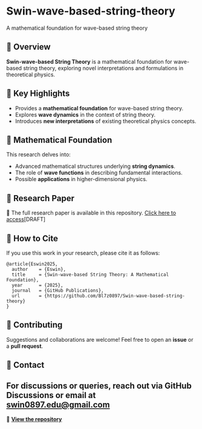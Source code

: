 # Swin-wave-based-string-theory
A mathematical foundation for wave-based string theory

## 📖 Overview
**Swin-wave-based String Theory** is a mathematical foundation for wave-based string theory, exploring novel interpretations and formulations in theoretical physics.

## 📌 Key Highlights
- Provides a **mathematical foundation** for wave-based string theory.
- Explores **wave dynamics** in the context of string theory.
- Introduces **new interpretations** of existing theoretical physics concepts.

## 📜 Mathematical Foundation
This research delves into:
- Advanced mathematical structures underlying **string dynamics**.
- The role of **wave functions** in describing fundamental interactions.
- Possible **applications** in higher-dimensional physics.

## 🔬 Research Paper
📄 The full research paper is available in this repository. [Click here to access](https://github.com/Bl7z0897/Swin-wave-based-string-theory/blob/main/Eswins%20paper%20on%20Unification.pdf)[DRAFT]
## 📖 How to Cite
If you use this work in your research, please cite it as follows:
```
@article{Eswin2025,
  author    = {Eswin},
  title     = {Swin-wave-based String Theory: A Mathematical Foundation},
  year      = {2025},
  journal   = {GitHub Publications},
  url       = {https://github.com/Bl7z0897/Swin-wave-based-string-theory}
}
```

## 🚀 Contributing
Suggestions and collaborations are welcome! Feel free to open an **issue** or a **pull request**.

## 📩 Contact
For discussions or queries, reach out via **GitHub Discussions** or email at swin0897.edu@gmail.com
---

🔗 **[View the repository](https://github.com/Bl7z0897/Swin-wave-based-string-theory)**
